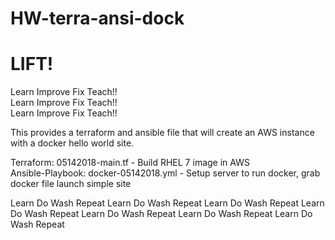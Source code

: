 # HW-terra-ansi-dock
# LIFT!
Learn Improve Fix Teach!!  
Learn Improve Fix Teach!!  
Learn Improve Fix Teach!!  

This provides a terraform and ansible file that will create an AWS instance with a docker hello world site.  


Terraform: 05142018-main.tf - Build RHEL 7 image in AWS  
Ansible-Playbook: docker-05142018.yml - Setup server to run docker, grab docker file launch simple site  

Learn Do Wash Repeat
Learn Do Wash Repeat
Learn Do Wash Repeat
Learn Do Wash Repeat
Learn Do Wash Repeat
Learn Do Wash Repeat
Learn Do Wash Repeat
